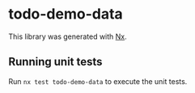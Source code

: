 # todo-demo-data

This library was generated with [Nx](https://nx.dev).

## Running unit tests

Run `nx test todo-demo-data` to execute the unit tests.
